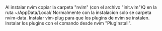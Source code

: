 Al instalar nvim copiar la carpeta "nvim" (con el archivo "init.vim")Q en la ruta ~/AppData/Local/
Normalmente con la instalacion solo se carpeta nvim-data.
Instalar vim-plug para que los plugins de nvim se instalen.
Instalar los plugins con el comando desde nvim "PlugInstall".